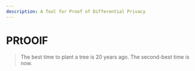 ```yaml
---
description: A Tool for Proof of Differential Privacy
---
```


# PRtOOlF

> The best time to plant a tree is 20 years ago. The second-best time is now.

